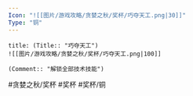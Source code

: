 ```yaml
---
Icon: "![[图片/游戏攻略/贪婪之秋/奖杯/巧夺天工.png|30]]"
Type: "铜"
---
```

```ad-common-bronze-trophy
title: (Title:: "巧夺天工")
![[图片/游戏攻略/贪婪之秋/奖杯/巧夺天工.png|100]]

(Comment:: "解锁全部技术技能")
```

#贪婪之秋/奖杯 #奖杯 #奖杯/铜

